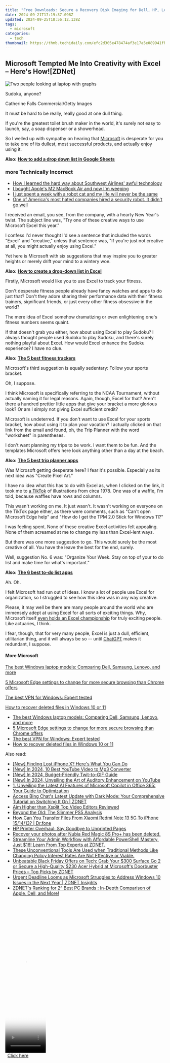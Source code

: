 ```yaml
---
title: "Free Downloads: Secure a Recovery Disk Imaging for Dell, HP, Lenovo & Microsoft Surfaces on Windows/Linux - Tips From ZDNet"
date: 2024-09-21T17:19:37.098Z
updated: 2024-09-25T18:56:12.138Z
tags:
  - microsoft
categories:
  - tech
thumbnail: https://thmb.techidaily.com/efc2d305e478474af3e17a5e089941fb3280acaab989de35873f384ab0ed53cb.jpg
---
```


## Microsoft Tempted Me Into Creativity with Excel – Here's How![ZDNet]

![Two people looking at laptop with graphs](https://www.zdnet.com/a/img/resize/eafd1a387bb7e6b0265f3284c302e0f46ce07339/2023/02/03/af3b58e0-11c8-4c69-a84b-e91c7dc510eb/gettyimages-1441723112.jpg?auto=webp&width=1280)

Sudoku, anyone?

Catherine Falls Commercial/Getty Images

It must be hard to be really, really good at one dull thing.

If you're the greatest toilet brush maker in the world, it's surely not easy to launch, say, a soap dispenser or a showerhead.

So I welled up with sympathy on hearing that [Microsoft](https://www.zdnet.com/home-and-office/work-life/microsoft-teams-premium-is-getting-a-gpt-boost-via-openai/) is desperate for you to take one of its dullest, most successful products, and actually enjoy using it.

**Also:** [**How to add a drop down list in Google Sheets**](https://www.zdnet.com/home-and-office/work-life/how-to-add-a-drop-down-list-in-google-sheets/)

### more Technically Incorrect

* [How I learned the hard way about Southwest Airlines' awful technology](https://www.zdnet.com/article/how-i-learned-the-hard-way-about-southwest-airlines-awful-technology/)
* [I bought Apple's M2 MacBook Air and now I'm weeping](https://www.zdnet.com/article/i-bought-apples-m2-macbook-air-and-now-im-weeping/)
* [I just spent a week with a robot cat and my life will never be the same](https://www.zdnet.com/article/i-just-spent-a-week-with-a-robot-cat-and-my-life-will-never-be-the-same/)
* [One of America's most hated companies hired a security robot. It didn't go well](https://www.zdnet.com/article/one-of-americas-most-hated-companies-hired-a-security-robot-it-didnt-go-well/)

I received an email, you see, from the company, with a hearty New Year's twist. The subject line was, "Try one of these creative ways to use Microsoft Excel this year." 

I confess I'd never thought I'd see a sentence that included the words "Excel" and "creative," unless that sentence was, "If you're just not creative at all, you might actually enjoy using Excel." 

Yet here is Microsoft with six suggestions that may inspire you to greater heights or merely drift your mind to a wintery woe.

**Also:** [**How to create a drop-down list in Excel**](https://www.zdnet.com/home-and-office/work-life/how-to-create-a-drop-down-list-in-excel/)

Firstly, Microsoft would like you to use Excel to track your fitness. 

Don't desperate fitness people already have fancy watches and apps to do just that? Don't they adore sharing their performance data with their fitness trainers, significant friends, or just every other fitness obsessive in the world? 

The mere idea of Excel somehow dramatizing or even enlightening one's fitness numbers seems quaint.

If that doesn't grab you either, how about using Excel to play Sudoku? I always thought people used Sudoku to play Sudoku, and there's surely nothing playful about Excel. How would Excel enhance the Sudoku experience? I have no clue.

**Also:** [**The 5 best fitness trackers**](https://www.zdnet.com/article/best-fitness-tracker/) 

Microsoft's third suggestion is equally sedentary: Follow your sports bracket.

Oh, I suppose. 

I think Microsoft is specifically referring to the NCAA Tournament, without actually naming it for legal reasons. Again, though, Excel for that? Aren't there a hundred prettier little apps that give your bracket a more glorious look? Or am I simply not giving Excel sufficient credit?

Microsoft is undeterred. If you don't want to use Excel for your sports bracket, how about using it to plan your vacation? I actually clicked on that link from the email and found, oh, the Trip Planner with the word "worksheet" in parentheses. 

I don't want planning my trips to be work. I want them to be fun. And the templates Microsoft offers here look anything other than a day at the beach.

**Also:** [**The 5 best trip planner apps**](https://www.zdnet.com/article/best-trip-planner-app/)

Was Microsoft getting desperate here? I fear it's possible. Especially as its next idea was "Create Pixel Art." 

I have no idea what this has to do with Excel as, when I clicked on the link, it took me to [a TikTok](https://www.tiktok.com/@microsoft365/video/7017812421733633285?ocid=cmm50bixyyq) of illustrations from circa 1978\. One was of a waffle, I'm told, because waffles have rows and columns. 

This wasn't working on me. It just wasn't. It wasn't working on everyone on the TikTok page either, as there were comments, such as "Can't open Microsoft Edge help" and "How do I get the TPM 2.0 Stick for Windows 11?"

I was feeling spent. None of these creative Excel activities felt appealing. None of them screamed at me to change my less than Excel-lent ways.

But there was one more suggestion to go. This would surely be the most creative of all. You have the leave the best for the end, surely.

Well, suggestion No. 6 was: "Organize Your Week. Stay on top of your to do list and make time for what's important."

**Also:** [**The 6 best to-do list apps**](https://www.zdnet.com/home-and-office/work-life/best-to-do-list-app/)

Ah. Oh.

I felt Microsoft had run out of ideas. I know a lot of people use Excel for organization, so I struggled to see how this idea was in any way creative.

Please, it may well be there are many people around the world who are immensely adept at using Excel for all sorts of exciting things. Why, Microsoft itself [even holds an Excel championship](https://www.zdnet.com/article/i-just-watched-microsoft-try-to-make-excel-exciting-recovery-wont-be-easy/) for truly exciting people. Like actuaries, I think.

I fear, though, that for very many people, Excel is just a dull, efficient, utilitarian thing, and it will always be so -- until [ChatGPT](https://www.zdnet.com/article/chatgpts-next-big-challenge-helping-microsoft-to-challenge-google-search/) makes it redundant, I suppose.

#### More Microsoft

[The best Windows laptop models: Comparing Dell, Samsung, Lenovo, and more](https://www.zdnet.com/article/best-windows-laptop/ "The best Windows laptop models: Comparing Dell, Samsung, Lenovo, and more")

[5 Microsoft Edge settings to change for more secure browsing than Chrome offers](https://www.zdnet.com/article/5-microsoft-edge-settings-to-change-for-more-secure-browsing-than-chrome-offers/ "5 Microsoft Edge settings to change for more secure browsing than Chrome offers")

[The best VPN for Windows: Expert tested](https://www.zdnet.com/article/best-vpn-for-windows-pc/ "The best VPN for Windows: Expert tested")

[How to recover deleted files in Windows 10 or 11](https://www.zdnet.com/article/how-to-recover-deleted-files-in-windows-10-or-11/ "How to recover deleted files in Windows 10 or 11")

* [The best Windows laptop models: Comparing Dell, Samsung, Lenovo, and more](https://www.zdnet.com/article/best-windows-laptop/ "The best Windows laptop models: Comparing Dell, Samsung, Lenovo, and more")
* [5 Microsoft Edge settings to change for more secure browsing than Chrome offers](https://www.zdnet.com/article/5-microsoft-edge-settings-to-change-for-more-secure-browsing-than-chrome-offers/ "5 Microsoft Edge settings to change for more secure browsing than Chrome offers")
* [The best VPN for Windows: Expert tested](https://www.zdnet.com/article/best-vpn-for-windows-pc/ "The best VPN for Windows: Expert tested")
* [How to recover deleted files in Windows 10 or 11](https://www.zdnet.com/article/how-to-recover-deleted-files-in-windows-10-or-11/ "How to recover deleted files in Windows 10 or 11")

<ins class="adsbygoogle"
     style="display:block"
     data-ad-format="autorelaxed"
     data-ad-client="ca-pub-7571918770474297"
     data-ad-slot="1223367746"></ins>

<ins class="adsbygoogle"
     style="display:block"
     data-ad-client="ca-pub-7571918770474297"
     data-ad-slot="8358498916"
     data-ad-format="auto"
     data-full-width-responsive="true"></ins>

<span class="atpl-alsoreadstyle">Also read:</span>
<div><ul>
<li><a href="https://some-techniques.techidaily.com/new-finding-lost-iphone-x-heres-what-you-can-do/"><u>[New] Finding Lost iPhone X? Here's What You Can Do</u></a></li>
<li><a href="https://youtube-docs.techidaily.com/n-2024-10-best-youtube-video-to-mp3-converter/"><u>[New] In 2024, 10 Best YouTube Video to Mp3 Converter</u></a></li>
<li><a href="https://twitter-videos.techidaily.com/new-in-2024-budget-friendly-twit-to-gif-guide/"><u>[New] In 2024, Budget-Friendly Twit-to-GIF Guide</u></a></li>
<li><a href="https://youtube-blog.techidaily.com/n-2024-unveiling-the-art-of-auditory-enhancement-on-youtube/"><u>[New] In 2024, Unveiling the Art of Auditory Enhancement on YouTube</u></a></li>
<li><a href="https://win-news.techidaily.com/1-unveiling-the-latest-ai-features-of-microsoft-copilot-in-office-365-your-guide-to-optimization/"><u>1. Unveiling the Latest AI Features of Microsoft Copilot in Office 365: Your Guide to Optimization</u></a></li>
<li><a href="https://win-news.techidaily.com/access-bing-chats-latest-update-with-dark-mode-your-comprehensive-tutorial-on-switching-it-on-zdnet/"><u>Access Bing Chat's Latest Update with Dark Mode: Your Comprehensive Tutorial on Switching It On | ZDNET</u></a></li>
<li><a href="https://fox-hovers.techidaily.com/aim-higher-than-xsplit-top-video-editors-reviewed/"><u>Aim Higher than Xsplit Top Video Editors Reviewed</u></a></li>
<li><a href="https://games-able.techidaily.com/beyond-the-old-the-slimmer-ps5-analysis/"><u>Beyond the Old: The Slimmer PS5 Analysis</u></a></li>
<li><a href="https://blog-min.techidaily.com/how-can-you-transfer-files-from-xiaomi-redmi-note-13-5g-to-iphone-151413-drfone-by-drfone-transfer-from-android-transfer-from-android/"><u>How Can You Transfer Files From Xiaomi Redmi Note 13 5G To iPhone 15/14/13? | Dr.fone</u></a></li>
<li><a href="https://printer-issues.techidaily.com/hp-printer-overhaul-say-goodbye-to-unprinted-pages/"><u>HP Printer Overhaul: Say Goodbye to Unprinted Pages</u></a></li>
<li><a href="https://review-topics.techidaily.com/recover-your-photos-after-nubia-red-magic-8s-proplus-has-been-deleted-by-fonelab-android-recover-photos/"><u>Recover your photos after Nubia Red Magic 8S Pro+ has been deleted.</u></a></li>
<li><a href="https://win-news.techidaily.com/streamline-your-admin-workflow-with-affordable-powershell-mastery-just-16-learn-from-top-experts-at-zdnet/"><u>Streamline Your Admin Workflow with Affordable PowerShell Mastery, Just $16! Learn From Top Experts at ZDNET.</u></a></li>
<li><a href="https://win-news.techidaily.com/these-unconventional-tools-are-used-when-traditional-methods-like-changing-policy-interest-rates-are-not-effective-or-viable/"><u>These Unconventional Tools Are Used when Traditional Methods Like Changing Policy Interest Rates Are Not Effective or Viable.</u></a></li>
<li><a href="https://win-news.techidaily.com/unbeatable-black-friday-offers-on-tech-grab-your-300-surface-go-2-or-secure-a-high-quality-230-acer-hybrid-at-microsofts-doorbuster-prices-top-picks-by-zdne126/"><u>Unbeatable Black Friday Offers on Tech: Grab Your $300 Surface Go 2 or Secure a High-Quality $230 Acer Hybrid at Microsoft's Doorbuster Prices – Top Picks by ZDNET</u></a></li>
<li><a href="https://win-news.techidaily.com/urgent-deadline-looms-as-microsoft-struggles-to-address-windows-10-issues-in-the-next-year-zdnet-insights/"><u>Urgent Deadline Looms as Microsoft Struggles to Address Windows 10 Issues in the Next Year | ZDNET Insights</u></a></li>
<li><a href="https://win-news.techidaily.com/zdnets-ranking-for-2-best-pc-brands-in-depth-comparison-of-apple-dell-and-more/"><u>ZDNET's Ranking for 2^ Best PC Brands : In-Depth Comparison of Apple, Dell, and More!</u></a></li>
</ul></div>

<!-- affiliate ads begin -->
<span id="1977028">
					<video width="128" height="480" style="cursor:pointer"
           poster="//a.impactradius-go.com/display-clicktoplayimage/1977028.png"
           onclick="if(!this.playClicked){this.play();this.setAttribute('controls',true);this.playClicked=true;}">
	   <source src="//a.impactradius-go.com/display-ad/22993-1977028">
	   <img src="//a.impactradius-go.com/display-clicktoplayimage/1977028.png" style="border: none; height: 100%; width: 100%; object-fit: contain">
	</video>
	<div style="width:80px;text-align:center"><a href="javascript:window.open(decodeURIComponent('https%3A%2F%2Fhomestyler.sjv.io%2Fc%2F5597632%2F1977028%2F22993'), '_blank');void(0);">Click here</a></div>
</span>
<img height="0" width="0" src="https://imp.pxf.io/i/5597632/1977028/22993" style="position:absolute;visibility:hidden;" border="0" />
<!-- affiliate ads end -->

